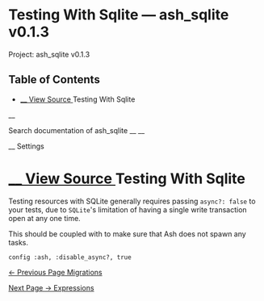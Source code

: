 # Testing With Sqlite — ash_sqlite v0.1.3

Project: ash_sqlite v0.1.3

## Table of Contents

- [ __ View Source ](external_link) Testing With Sqlite

__

Search documentation of ash_sqlite __ __

__ Settings

#  [ __ View Source ](external_link) Testing With Sqlite

Testing resources with SQLite generally requires passing `async?: false` to your tests, due to `SQLite`'s limitation of having a single write transaction open at any one time.

This should be coupled with to make sure that Ash does not spawn any tasks.
    
    
    config :ash, :disable_async?, true

[ ← Previous Page  Migrations  ](external_link)

[ Next Page →  Expressions  ](external_link)

